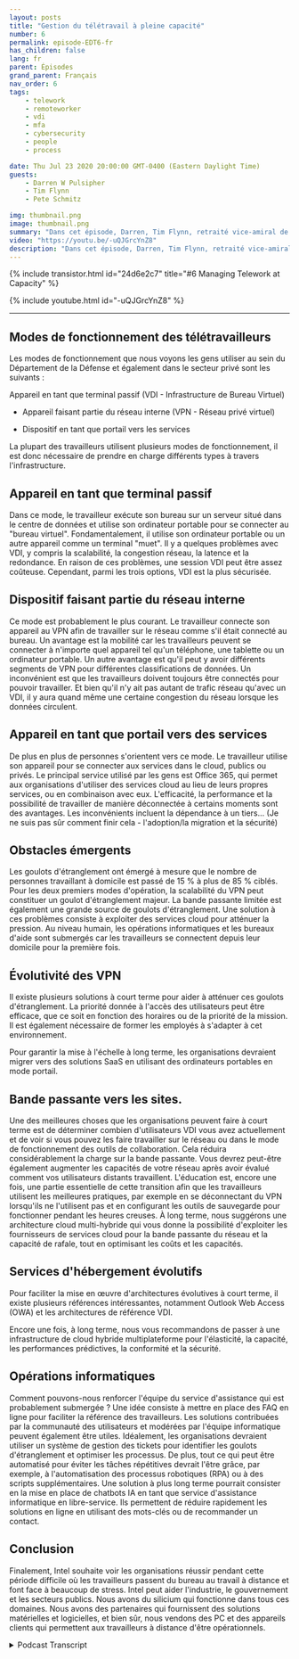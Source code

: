 ```yaml
---
layout: posts
title: "Gestion du télétravail à pleine capacité"
number: 6
permalink: episode-EDT6-fr
has_children: false
lang: fr
parent: Épisodes
grand_parent: Français
nav_order: 6
tags:
    - telework
    - remoteworker
    - vdi
    - mfa
    - cybersecurity
    - people
    - process

date: Thu Jul 23 2020 20:00:00 GMT-0400 (Eastern Daylight Time)
guests:
    - Darren W Pulsipher
    - Tim Flynn
    - Pete Schmitz

img: thumbnail.png
image: thumbnail.png
summary: "Dans cet épisode, Darren, Tim Flynn, retraité vice-amiral de la Marine, et Pete Schmitz, chargé de compte pour la Marine chez Intel, abordent la manière de gérer la croissance explosive des télétravailleurs due à la pandémie de Covid-19. Nous discutons des différents modes que les travailleurs peuvent utiliser pour travailler à distance tout en restant productifs : utilisation de l'appareil comme un terminal stupide, utilisation de l'appareil comme partie intégrante du réseau interne et utilisation de l'appareil comme un portail vers les services. Comprendre ces modes de fonctionnement peut aider à identifier les goulots d'étranglement qui peuvent entraver l'efficacité de votre équipe."
video: "https://youtu.be/-uQJGrcYnZ8"
description: "Dans cet épisode, Darren, Tim Flynn, retraité vice-amiral de la Marine, et Pete Schmitz, chargé de compte pour la Marine chez Intel, abordent la manière de gérer la croissance explosive des télétravailleurs due à la pandémie de Covid-19. Nous discutons des différents modes que les travailleurs peuvent utiliser pour travailler à distance tout en restant productifs : utilisation de l'appareil comme un terminal stupide, utilisation de l'appareil comme partie intégrante du réseau interne et utilisation de l'appareil comme un portail vers les services. Comprendre ces modes de fonctionnement peut aider à identifier les goulots d'étranglement qui peuvent entraver l'efficacité de votre équipe."
---
```


<div>
{% include transistor.html id="24d6e2c7" title="#6 Managing Telework at Capacity" %}

{% include youtube.html id="-uQJGrcYnZ8" %}
</div>

---

## Modes de fonctionnement des télétravailleurs

Les modes de fonctionnement que nous voyons les gens utiliser au sein du Département de la Défense et également dans le secteur privé sont les suivants :

Appareil en tant que terminal passif (VDI - Infrastructure de Bureau Virtuel)

* Appareil faisant partie du réseau interne (VPN - Réseau privé virtuel)

* Dispositif en tant que portail vers les services

La plupart des travailleurs utilisent plusieurs modes de fonctionnement, il est donc nécessaire de prendre en charge différents types à travers l'infrastructure.

## Appareil en tant que terminal passif

Dans ce mode, le travailleur exécute son bureau sur un serveur situé dans le centre de données et utilise son ordinateur portable pour se connecter au "bureau virtuel". Fondamentalement, il utilise son ordinateur portable ou un autre appareil comme un terminal "muet". Il y a quelques problèmes avec VDI, y compris la scalabilité, la congestion réseau, la latence et la redondance. En raison de ces problèmes, une session VDI peut être assez coûteuse. Cependant, parmi les trois options, VDI est la plus sécurisée.

## Dispositif faisant partie du réseau interne

Ce mode est probablement le plus courant. Le travailleur connecte son appareil au VPN afin de travailler sur le réseau comme s'il était connecté au bureau. Un avantage est la mobilité car les travailleurs peuvent se connecter à n'importe quel appareil tel qu'un téléphone, une tablette ou un ordinateur portable. Un autre avantage est qu'il peut y avoir différents segments de VPN pour différentes classifications de données. Un inconvénient est que les travailleurs doivent toujours être connectés pour pouvoir travailler. Et bien qu'il n'y ait pas autant de trafic réseau qu'avec un VDI, il y aura quand même une certaine congestion du réseau lorsque les données circulent.

## Appareil en tant que portail vers des services

De plus en plus de personnes s'orientent vers ce mode. Le travailleur utilise son appareil pour se connecter aux services dans le cloud, publics ou privés. Le principal service utilisé par les gens est Office 365, qui permet aux organisations d'utiliser des services cloud au lieu de leurs propres services, ou en combinaison avec eux. L'efficacité, la performance et la possibilité de travailler de manière déconnectée à certains moments sont des avantages. Les inconvénients incluent la dépendance à un tiers... (Je ne suis pas sûr comment finir cela - l'adoption/la migration et la sécurité)

## Obstacles émergents

Les goulots d'étranglement ont émergé à mesure que le nombre de personnes travaillant à domicile est passé de 15 % à plus de 85 % ciblés. Pour les deux premiers modes d'opération, la scalabilité du VPN peut constituer un goulot d'étranglement majeur. La bande passante limitée est également une grande source de goulots d'étranglement. Une solution à ces problèmes consiste à exploiter des services cloud pour atténuer la pression. Au niveau humain, les opérations informatiques et les bureaux d'aide sont submergés car les travailleurs se connectent depuis leur domicile pour la première fois.

## Évolutivité des VPN

Il existe plusieurs solutions à court terme pour aider à atténuer ces goulots d'étranglement. La priorité donnée à l'accès des utilisateurs peut être efficace, que ce soit en fonction des horaires ou de la priorité de la mission. Il est également nécessaire de former les employés à s'adapter à cet environnement.

Pour garantir la mise à l'échelle à long terme, les organisations devraient migrer vers des solutions SaaS en utilisant des ordinateurs portables en mode portail.

## Bande passante vers les sites.

Une des meilleures choses que les organisations peuvent faire à court terme est de déterminer combien d'utilisateurs VDI vous avez actuellement et de voir si vous pouvez les faire travailler sur le réseau ou dans le mode de fonctionnement des outils de collaboration. Cela réduira considérablement la charge sur la bande passante. Vous devrez peut-être également augmenter les capacités de votre réseau après avoir évalué comment vos utilisateurs distants travaillent. L'éducation est, encore une fois, une partie essentielle de cette transition afin que les travailleurs utilisent les meilleures pratiques, par exemple en se déconnectant du VPN lorsqu'ils ne l'utilisent pas et en configurant les outils de sauvegarde pour fonctionner pendant les heures creuses. À long terme, nous suggérons une architecture cloud multi-hybride qui vous donne la possibilité d'exploiter les fournisseurs de services cloud pour la bande passante du réseau et la capacité de rafale, tout en optimisant les coûts et les capacités.

## Services d'hébergement évolutifs

Pour faciliter la mise en œuvre d'architectures évolutives à court terme, il existe plusieurs références intéressantes, notamment Outlook Web Access (OWA) et les architectures de référence VDI.

Encore une fois, à long terme, nous vous recommandons de passer à une infrastructure de cloud hybride multiplateforme pour l'élasticité, la capacité, les performances prédictives, la conformité et la sécurité.

## Opérations informatiques

Comment pouvons-nous renforcer l'équipe du service d'assistance qui est probablement submergée ? Une idée consiste à mettre en place des FAQ en ligne pour faciliter la référence des travailleurs. Les solutions contribuées par la communauté des utilisateurs et modérées par l'équipe informatique peuvent également être utiles. Idéalement, les organisations devraient utiliser un système de gestion des tickets pour identifier les goulots d'étranglement et optimiser les processus. De plus, tout ce qui peut être automatisé pour éviter les tâches répétitives devrait l'être grâce, par exemple, à l'automatisation des processus robotiques (RPA) ou à des scripts supplémentaires. Une solution à plus long terme pourrait consister en la mise en place de chatbots IA en tant que service d'assistance informatique en libre-service. Ils permettent de réduire rapidement les solutions en ligne en utilisant des mots-clés ou de recommander un contact.

## Conclusion

Finalement, Intel souhaite voir les organisations réussir pendant cette période difficile où les travailleurs passent du bureau au travail à distance et font face à beaucoup de stress. Intel peut aider l'industrie, le gouvernement et les secteurs publics. Nous avons du silicium qui fonctionne dans tous ces domaines. Nous avons des partenaires qui fournissent des solutions matérielles et logicielles, et bien sûr, nous vendons des PC et des appareils clients qui permettent aux travailleurs à distance d'être opérationnels.



<details>
<summary> Podcast Transcript </summary>

<p></p>

</details>
